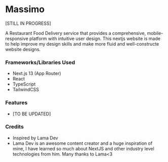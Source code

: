 # Massimo

[STILL IN PROGRESS]

A Restaurant Food Delivery service that provides a comprehensive, mobile-responsive platform with intuitive user design. This nextjs website is made to help improve my design skills and make more fluid and well-constructe website designs.

### Frameworks/Libraries Used

- Next.js 13 (App Router)
- React
- TypeScript
- TailwindCSS

### Features

- [TO BE UPDATED]

### Credits

- Inspired by Lama Dev
- Lama Dev is an awesome content creator and a huge inspiration of mine, I have learned so much about NextJS and other industry level technologies from him. Many thanks to Lama<3
